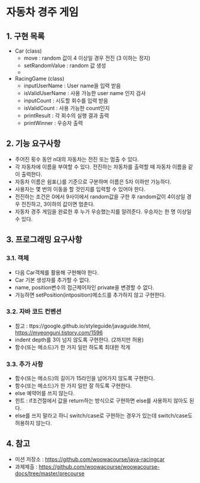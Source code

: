 # 자동차 경주 게임

## 1. 구현 목록
- Car (class)
  - move : random 값이 4 이상일 경우 전진 (3 이하는 정지)
  - setRandomValue : random 값 생성
  - 
- RacingGame (class)
  - inputUserName : User name을 입력 받음
  - isValidUserName : 사용 가능한 user name 인지 검사
  - inputCount : 시도할 회수를 입력 받음
  - isValidCount : 사용 가능한 count인지 
  - printResult : 각 회수의 실행 결과 출력
  - printWinner : 우승자 출력
  

## 2. 기능 요구사항
- 주어진 횟수 동안 n대의 자동차는 전진 또는 멈출 수 있다.
- 각 자동차에 이름을 부여할 수 있다. 전진하는 자동차를 출력할 때 자동차 이름을 같이 출력한다.
- 자동차 이름은 쉼표(,)를 기준으로 구분하며 이름은 5자 이하만 가능하다.
- 사용자는 몇 번의 이동을 할 것인지를 입력할 수 있어야 한다.
- 전진하는 조건은 0에서 9사이에서 random값을 구한 후 random값이 4이상일 경우 전진하고, 3이하의 값이면 멈춘다.
- 자동차 경주 게임을 완료한 후 누가 우승했는지를 알려준다. 우승자는 한 명 이상일 수 있다.

## 3. 프로그래밍 요구사항
### 3.1. 객체
- 다음 Car객체를 활용해 구현해야 한다.
- Car 기본 생성자를 추가할 수 없다.
- name, position변수의 접근제어자인 private을 변경할 수 없다.
- 가능하면 setPosition(intposition)메소드를 추가하지 않고 구현한다.
### 3.2. 자바 코드 컨벤션
- 참고 : ttps://google.github.io/styleguide/javaguide.html, https://myeonguni.tistory.com/1596
- indent depth를 3이 넘지 않도록 구현한다. (2까지만 허용)
- 함수(또는 메소드)가 한 가지 일만 하도록 최대한 작게
### 3.3. 추가 사항
- 함수(또는 메소드)의 길이가 15라인을 넘어가지 않도록 구현한다.
- 함수(또는 메소드)가 한 가지 일만 잘 하도록 구현한다.
- else 예약어를 쓰지 않는다.
- 힌트 : if조건절에서 값을 return하는 방식으로 구현하면 else를 사용하지 않아도 된다.
- else를 쓰지 말라고 하니 switch/case로 구현하는 경우가 있는데 switch/case도 허용하지 않는다.


## 4. 참고
- 미션 저장소 : https://github.com/woowacourse/java-racingcar
- 과제제출 : https://github.com/woowacourse/woowacourse-docs/tree/master/precourse
